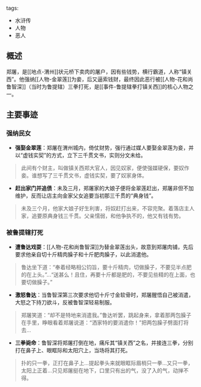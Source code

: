 tags:
  - 水浒传
  - 人物
  - 恶人

## 概述
郑屠，是[[地点-渭州]]状元桥下卖肉的屠户，因有些钱势，横行霸道，人称“镇关西”。他强纳[[人物-金翠莲]]为妾，后又逼索钱财，最终因此恶行被[[人物-花和尚鲁智深]]（当时为鲁提辖）三拳打死，是[[事件-鲁提辖拳打镇关西]]的核心人物之一。

## 主要事迹
### 强纳民女
- **强娶金翠莲**：郑屠在渭州城内，倚仗财势，强行通过媒人要娶金翠莲为妾，并以“虚钱实契”的方式，立下三千贯文书，实则分文未给。
> 此间有个财主，叫做镇关西郑大官人，因见奴家，便使强媒硬保，要奴作妾。谁想写了三千贯文书，虚钱实契，要了奴家身体。

- **赶出家门并追债**：未及三月，郑屠家的大娘子便将金翠莲赶出，郑屠非但不加维护，反而让店主向金家父女追要当初那三千贯的“典身钱”。
> 未及三个月，他家大娘子好生利害，将奴赶打出来，不容完聚。着落店主人家，追要原典身钱三千贯。父亲懦弱，和他争执不的，他又有钱有势。

### 被鲁提辖打死
- **遭鲁达戏耍**：[[人物-花和尚鲁智深]]为替金翠莲出头，故意到郑屠肉铺，先后要求他亲自切十斤精肉臊子和十斤肥肉臊子，以此消遣他。
> 鲁达坐下道：“奉着经略相公钧旨，要十斤精肉，切做臊子，不要见半点肥的在上头。”...“送甚么！且住，再要十斤都是肥的，不要见些精的在上面，也要切做臊子。”

- **激怒鲁达**：当鲁智深第三次要求他切十斤寸金软骨时，郑屠醒悟自己被消遣，大怒之下持刀欲斗，反被鲁智深轻易制服。
> 郑屠笑道：“却不是特地来消遣我。”鲁达听罢，跳起身来，拿着那两包臊子在手里，睁眼看着郑屠说道：“洒家特的要消遣你！”把两包臊子劈面打将去...

- **三拳毙命**：鲁智深将郑屠打倒在地，痛斥其“镇关西”之名，并接连三拳，分别打在鼻子上、眼眶际和太阳穴上，当场将其打死。
> 扑的只一拳，正打在鼻子上...提起拳头来就眼眶际眉梢只一拳...又只一拳，太阳上正着...只见郑屠挺在地下，口里只有出的气，没了入的气，动掸不得。
